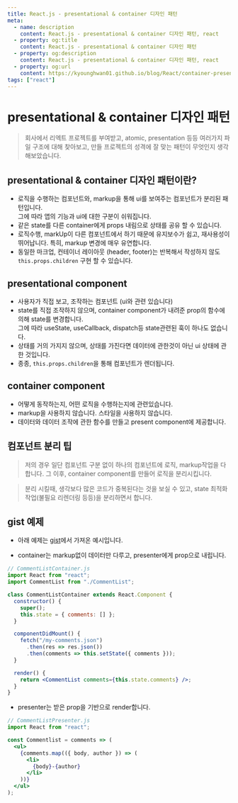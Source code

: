 ```yaml
---
title: React.js - presentational & container 디자인 패턴
meta:
  - name: description
    content: React.js - presentational & container 디자인 패턴, react
  - property: og:title
    content: React.js - presentational & container 디자인 패턴
  - property: og:description
    content: React.js - presentational & container 디자인 패턴, react
  - property: og:url
    content: https://kyounghwan01.github.io/blog/React/container-presenter-dessign-pattern/
tags: ["react"]
---
```


# presentational & container 디자인 패턴

> 회사에서 리엑트 프로젝트를 부여받고, atomic, presentation 등등 여러가지 파일 구조에 대해 찾아보고, 만들 프로젝트의 성격에 잘 맞는 패턴이 무엇인지 생각해보았습니다.

## presentational & container 디자인 패턴이란?

- 로직을 수행하는 컴포넌트와, markup을 통해 ui를 보여주는 컴포넌트가 분리된 패턴입니다.<br> 그에 따라 앱의 기능과 ui에 대한 구분이 쉬워집니다.
- 같은 state를 다른 container에게 props 내림으로 상태를 공유 할 수 있습니다.
- 로직수행, markUp이 다른 컴포넌트에서 하기 때문에 유지보수가 쉽고, 재사용성이 뛰어납니다. 특히, markup 변경에 매우 유연합니다.
- 동일한 마크업, 컨테이너 레이아웃 (header, footer)는 반복해서 작성하지 않도 `this.props.children` 구현 할 수 있습니다.

## presentational component

- 사용자가 직접 보고, 조작하는 컴포넌트 (ui와 관련 있습니다)
- state를 직접 조작하지 않으며, container component가 내려준 prop의 함수에 의해 state를 변경합니다. <br>
  그에 따라 useState, useCallback, dispatch등 state관련된 훅이 하나도 없습니다.
- 상태를 거의 가지지 않으며, 상태를 가진다면 데이터에 관한것이 아닌 ui 상태에 관한 것입니다.
- 종종, `this.props.children`을 통해 컴포넌트가 렌더됩니다.

## container component

- 어떻게 동작하는지, 어떤 로직을 수행하는지에 관련있습니다.
- markup을 사용하지 않습니다. 스타일을 사용하지 않습니다.
- 데이터와 데이터 조작에 관한 함수를 만들고 present component에 제공합니다.

## 컴포넌트 분리 팁

> 저의 경우 일단 컴포넌트 구분 없이 하나의 컴포넌트에 로직, markup작업을 다 합니다. 그 이후, container component를 만들어 로직을 분리시킵니다.

> 분리 시킬때, 생각보다 많은 코드가 중복된다는 것을 보실 수 있고, state 최적화 작업(불필요 리렌더링 등등)을 분리하면서 합니다.

## gist 예제

- 아래 예제는 [gist](https://gist.github.com/chantastic/fc9e3853464dffdb1e3c)에서 가져온 예시입니다.

- container는 markup없이 데이터만 다루고, presenter에게 prop으로 내립니다.

```jsx
// CommentListContainer.js
import React from "react";
import CommentList from "./CommentList";

class CommentListContainer extends React.Component {
  constructor() {
    super();
    this.state = { comments: [] };
  }

  componentDidMount() {
    fetch("/my-comments.json")
      .then(res => res.json())
      .then(comments => this.setState({ comments }));
  }

  render() {
    return <CommentList comments={this.state.comments} />;
  }
}
```

- presenter는 받은 prop을 기반으로 render합니다.

```jsx
// CommentListPresenter.js
import React from "react";

const Commentlist = comments => (
  <ul>
    {comments.map(({ body, author }) => (
      <li>
        {body}-{author}
      </li>
    ))}
  </ul>
);
```

<TagLinks />

<Disqus />
